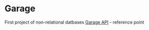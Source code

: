 # Garage
First project of non-relational datbases
[Garage API](https://mif-nosql-assignments.s3.eu-central-1.amazonaws.com/2024/redis/redis-3.html) - reference point
